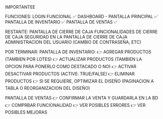 IMPORTANTEE

FUNCIONES:
LOGIN FUNCIONAL ✅
DASHBOARD - PANTALLA PRINCIPAL ✅
PANTALLA DE INVENTARIO ✅
PANTALLA DE VENTAS ✅

RESTANTE:
    PANTALLA DE CIERRE DE CAJA
    FUNCIONALIDADES DE CIERRE DE CAJA
    SEGURIDAD EN LA PANTALLA DE CIERRE DE CAJA
    ADMINISTRACION DEL USUARIO (CAMBIO DE CONTRASEÑA, ETC)

POR TERMINAR:
PANTALLA DE INVENTARIO:
    👉 AGREGAR PRODUCTOS (TAMBIEN POR LOTES)
    👉 ACTUALIZAR PRODUCTOS (TAMBIEN LA OPCION PARA PONERLO COMO DESTACADO O NO)
    👉 ACTIVAR DESACTIVAR PRODUCTOS (ACTIVE: TRUE/FALSE)
    👉 ELIMINAR PRODUCTOS
    👉 SI SE REQUIERE, OPTIMIZAR EL DISEÑO (PAGINACION A TABLA O REORGANIZACION DEL DISEÑO)

PANTALLA DE VENTAS
    👉 CONFIRMAR LA VENTA Y GUARDARLA EN LA BD
    👉 COMPRBAR FUNCIONALIDAD
    👉 VER POSIBLES ERRORES
    👉 VER POSIBLES MEJORAS
